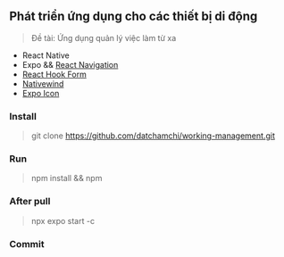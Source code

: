 ## Phát triển ứng dụng cho các thiết bị di động

> Đề tài: Ứng dụng quản lý việc làm từ xa

- React Native
- Expo && [React Navigation](https://reactnavigation.org/docs/getting-started)
- [React Hook Form](https://react-hook-form.com/get-started#ReactNative)
- [Nativewind](https://www.nativewind.dev/)
- [Expo Icon](https://icons.expo.fyi/Index)

### Install

> git clone https://github.com/datchamchi/working-management.git

### Run

> npm install && npm

### After pull

> npx expo start -c

### Commit
